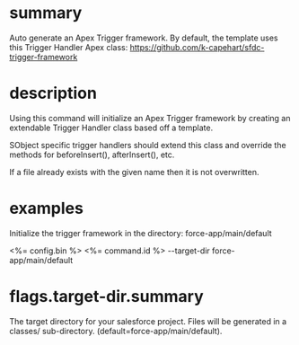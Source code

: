 # summary

Auto generate an Apex Trigger framework. By default, the template uses this Trigger Handler Apex class: https://github.com/k-capehart/sfdc-trigger-framework

# description

Using this command will initialize an Apex Trigger framework by creating an extendable Trigger Handler class based off a template.

SObject specific trigger handlers should extend this class and override the methods for beforeInsert(), afterInsert(), etc.

If a file already exists with the given name then it is not overwritten.

# examples

Initialize the trigger framework in the directory: force-app/main/default

<%= config.bin %> <%= command.id %> --target-dir force-app/main/default

# flags.target-dir.summary

The target directory for your salesforce project. Files will be generated in a classes/ sub-directory. (default=force-app/main/default).
